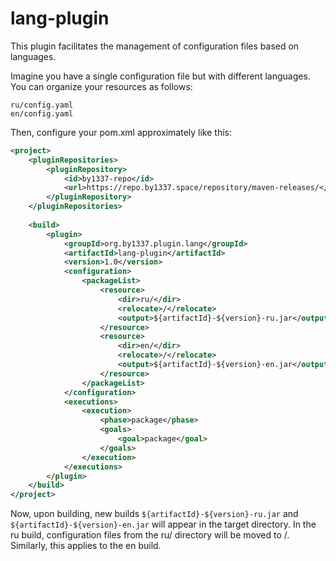# lang-plugin

This plugin facilitates the management of configuration files based on languages.

Imagine you have a single configuration file but with different languages. You can organize your resources as follows:

```
ru/config.yaml
en/config.yaml
```

Then, configure your pom.xml approximately like this:

```xml
<project>
    <pluginRepositories>
        <pluginRepository>
            <id>by1337-repo</id>
            <url>https://repo.by1337.space/repository/maven-releases/</url>
        </pluginRepository>
    </pluginRepositories>
    
    <build>
        <plugin>
            <groupId>org.by1337.plugin.lang</groupId>
            <artifactId>lang-plugin</artifactId>
            <version>1.0</version>
            <configuration>
                <packageList>
                    <resource>
                        <dir>ru/</dir>
                        <relocate>/</relocate>
                        <output>${artifactId}-${version}-ru.jar</output>
                    </resource>
                    <resource>
                        <dir>en/</dir>
                        <relocate>/</relocate>
                        <output>${artifactId}-${version}-en.jar</output>
                    </resource>
                </packageList>
            </configuration>
            <executions>
                <execution>
                    <phase>package</phase>
                    <goals>
                        <goal>package</goal>
                    </goals>
                </execution>
            </executions>
        </plugin>
    </build>
</project>
```

Now, upon building, new builds `${artifactId}-${version}-ru.jar` and `${artifactId}-${version}-en.jar` will appear in the target directory. In the ru build, configuration files from the ru/ directory will be moved to /. Similarly, this applies to the en build.
